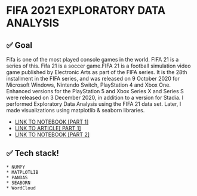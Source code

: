 
# FIFA 2021 EXPLORATORY DATA ANALYSIS

## ✅ Goal
Fifa is one of the most played console games in the world. FIFA 21 is a series of this. Fifa 21 is a soccer game.FIFA 21 is a football simulation video game published by Electronic Arts as part of the FIFA series. It is the 28th installment in the FIFA series, and was released on 9 October 2020 for Microsoft Windows, Nintendo Switch, PlayStation 4 and Xbox One. Enhanced versions for the PlayStation 5 and Xbox Series X and Series S were released on 3 December 2020, in addition to a version for Stadia. I performed Exploratory Data Analysis using the FIFA 21 data set. Later, I made visualizations using matplotlib & seaborn libraries.



*  [LINK TO NOTEBOOK [PART 1]](https://nbviewer.jupyter.org/github/Gift-Ojeabulu/FIFA2021ANALYSIS/blob/main/MainFIFA2021ANALYSIS-Copy1.ipynb)
*  [LINK TO ARTICLE[ PART 1]](https://pub.towardsai.net/exploratory-data-analysis-expounded-with-fifa-2021-part-1-f20c465d483e)
*  [LINK TO NOTEBOOK [PART 2]](https://nbviewer.jupyter.org/github/Gift-Ojeabulu/FIFA2021ANALYSIS/blob/main/MainFIFA2021ANALYSIS.ipynb)



## ✅ Tech stack!
	* NUMPY
	* MATPLOTLIB
	* PANDAS
	* SEABORN
	* WordCloud
	





